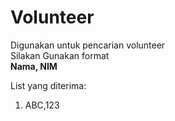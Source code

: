# Volunteer   
Digunakan untuk pencarian volunteer   
Silakan Gunakan format  
**Nama, NIM**  

List yang diterima:  
1. ABC,123
